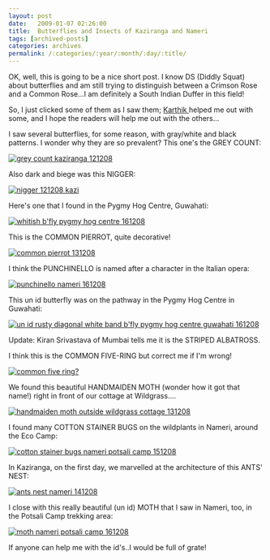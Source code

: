 ```yaml
---
layout: post
date:	2009-01-07 02:26:00
title:  Butterflies and Insects of Kaziranga and Nameri
tags: [archived-posts]
categories: archives
permalink: /:categories/:year/:month/:day/:title/
---
```

OK, well, this is going to be a nice short post. I know DS (Diddly Squat) about butterflies and am still trying to distinguish between a Crimson Rose and a Common Rose...I am definitely a South Indian Duffer in this field!

So, I just clicked some of them as I saw them; <a href="http://www.wildwanderer.com"> Karthik </a> helped me out with some, and I hope the readers will help me out with the others...


I saw several butterflies, for some reason, with gray/white and black patterns. I wonder why they are so prevalent? This one's the GREY COUNT:


<a href="http://s297.photobucket.com/albums/mm205/depontis/?action=view&current=IMG_9386.jpg" target="_blank"><img src="http://i297.photobucket.com/albums/mm205/depontis/IMG_9386.jpg" border="0" alt="grey count kaziranga 121208"></a>

<lj-cut text="more of 'em critters here"> 

Also dark and biege was this NIGGER:

<a href="http://s297.photobucket.com/albums/mm205/depontis/?action=view&current=IMG_0424.jpg" target="_blank"><img src="http://i297.photobucket.com/albums/mm205/depontis/IMG_0424.jpg" border="0" alt="nigger 121208 kazi"></a>


Here's one that I found in the Pygmy Hog Centre, Guwahati:

<a href="http://s297.photobucket.com/albums/mm205/depontis/?action=view&current=IMG_4728.jpg" target="_blank"><img src="http://i297.photobucket.com/albums/mm205/depontis/IMG_4728.jpg" border="0" alt="whitish b'fly pygmy hog centre 161208"></a>

This is the COMMON PIERROT, quite decorative!


<a href="http://s297.photobucket.com/albums/mm205/depontis/?action=view&current=IMG_9754.jpg" target="_blank"><img src="http://i297.photobucket.com/albums/mm205/depontis/IMG_9754.jpg" border="0" alt="common pierrot 131208"></a>

I think the PUNCHINELLO is named after a character in the Italian opera:


<a href="http://s297.photobucket.com/albums/mm205/depontis/?action=view&current=IMG_4501-1.jpg" target="_blank"><img src="http://i297.photobucket.com/albums/mm205/depontis/IMG_4501-1.jpg" border="0" alt="punchinello nameri 161208"></a>


This un id butterfly was on the pathway in the Pygmy Hog Centre in Guwahati:

<a href="http://s297.photobucket.com/albums/mm205/depontis/?action=view&current=IMG_4731.jpg" target="_blank"><img src="http://i297.photobucket.com/albums/mm205/depontis/IMG_4731.jpg" border="0" alt="un id rusty diagonal white band b'fly pygmy hog centre guwahati 161208"></a>

Update: Kiran Srivastava of Mumbai tells me it is the STRIPED ALBATROSS.


I think this is the COMMON FIVE-RING but correct me if I'm wrong!

<a href="http://s297.photobucket.com/albums/mm205/depontis/?action=view&current=IMG_4468.jpg" target="_blank"><img src="http://i297.photobucket.com/albums/mm205/depontis/IMG_4468.jpg" border="0" alt="common five ring?"></a>


We found this beautiful HANDMAIDEN MOTH (wonder how it got that name!) right in front of our cottage at Wildgrass....


<a href="http://s297.photobucket.com/albums/mm205/depontis/?action=view&current=IMG_4525.jpg" target="_blank"><img src="http://i297.photobucket.com/albums/mm205/depontis/IMG_4525.jpg" border="0" alt="handmaiden moth outside wildgrass cottage 131208"></a>


I found many COTTON STAINER BUGS on the wildplants in Nameri, around the Eco Camp:

<a href="http://s297.photobucket.com/albums/mm205/depontis/?action=view&current=IMG_0445.jpg" target="_blank"><img src="http://i297.photobucket.com/albums/mm205/depontis/IMG_0445.jpg" border="0" alt="cotton stainer bugs nameri potsali camp 151208"></a>

In Kaziranga, on the first day, we marvelled at the architecture of this ANTS' NEST:


<a href="http://s297.photobucket.com/albums/mm205/depontis/?action=view&current=IMG_0461.jpg" target="_blank"><img src="http://i297.photobucket.com/albums/mm205/depontis/IMG_0461.jpg" border="0" alt="ants nest nameri 141208"></a>

</lj-cut>

I close with this really beautiful (un id) MOTH that I saw in Nameri, too, in the Potsali Camp trekking area:

<a href="http://s297.photobucket.com/albums/mm205/depontis/?action=view&current=IMG_4473-1.jpg" target="_blank"><img src="http://i297.photobucket.com/albums/mm205/depontis/IMG_4473-1.jpg" border="0" alt="moth nameri potsali camp 161208"></a>

If anyone can help me with the id's..I would be full of grate!
